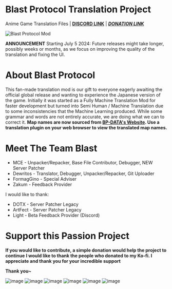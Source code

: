 # Blast Protocol Translation Project 
Anime Game Translation Files | **[DISCORD LINK](https://discord.gg/jdkams6jca)** | **_[DONATION LINK](https://ko-fi.com/mountaindewritos)_**

![Blast Protocol Mod](https://github.com/mountaindewritos/BPTranslateFiles/assets/66302821/45396439-4053-4aac-bd7c-8ddd3cacc3d6)

**ANNOUNCEMENT**
Starting July 5 2024: Future releases might take longer, possibly weeks or months, as we focus on improving the quality of the translation and fixing the UI.

# About Blast Protocol
This fan-made translation mod is our gift to everyone eagerly awaiting the official global release and wanting to experience the Japanese version of the game. 
Initially it was started as a Fully Machine Translation Mod for faster development but turned into Semi Human / Machine Translation due to some inconsistencies that the Machine Learning produced.
While some grammar and words are not entirely accurate, we are doing what we can to correct it.
**Map names are now sourced from [BP-DATA's Website](bp-data.net). Use a translation plugin on your web browser to view the translated map names.**

# Meet The Team Blast
- MCE -  Unpacker/Repacker, Base File Contributor, Debugger, NEW Server Patcher
- Dewritos - Translator, Debugger, Unpacker/Repacker, Git Uploader
- FormagGino - Special Adviser
- Zakum - Feedback Provider

I would like to thank:
- DOTX - Server Patcher Legacy
- ArtFect - Server Patcher Legacy
- Light - Beta Feedback Provider (Discord)

# Support this Passion Project 
**If you would like to contribute, a simple donation would help the project to continue**
**I would like to thank the people who donated to my Ko-fi. I appreciate and thank you for your incredible support**


**Thank you~**

![image](https://github.com/mountaindewritos/BPTranslateFiles/assets/66302821/724d60f2-da6b-4bd5-9836-43e1b14d2c95)
![image](https://github.com/mountaindewritos/BPTranslateFiles/assets/66302821/0ce4a14d-f47f-4955-bddf-dea5dca37473)
![image](https://github.com/mountaindewritos/BPTranslateFiles/assets/66302821/c72e0b93-e538-4ea3-84eb-85afd29784b1)
![image](https://github.com/mountaindewritos/BPTranslateFiles/assets/66302821/5a9fdb42-2bd0-4d60-8881-d378cb81212f)
![image](https://github.com/mountaindewritos/BPTranslateFiles/assets/66302821/d8e2c13e-c90d-46fb-ac10-c3d7dc410d87)
![image](https://github.com/mountaindewritos/BPTranslateFiles/assets/66302821/2cb287e3-c856-41bb-bf16-76488c953617)



